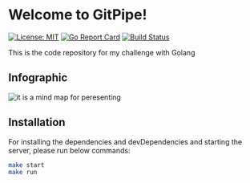 # Welcome to GitPipe!
[![License: MIT](https://img.shields.io/badge/License-MIT-yellow.svg)](LICENSE) [![Go Report Card](https://goreportcard.com/badge/github.com/a-berahman/gitpipe)](https://goreportcard.com/report/github.com/a-berahman/gitpipe) [![Build Status](https://travis-ci.org/a-berahman/gitpipe.svg?branch=master)](https://travis-ci.org/github/a-berahman/gitpipe)

This is the code repository for my challenge with Golang
## Infographic
![it is a mind map for peresenting](https://i.ibb.co/z6H3X9F/mind-map.jpg)
## Installation
For installing the dependencies and devDependencies and starting the server, please run below commands:
```sh
make start
make run
```
